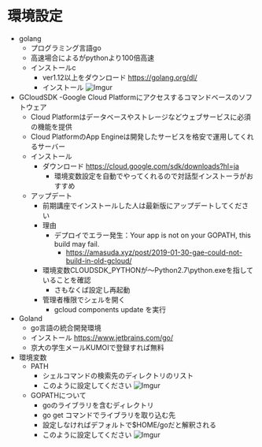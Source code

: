 # 環境設定

- golang
  - プログラミング言語go
  - 高速場合によるがpythonより100倍高速
  - インストールc
    - ver1.12以上をダウンロード https://golang.org/dl/
    - インストール ![Imgur](https://imgur.com/vPyWOeG.jpg)
- GCloudSDK
  -Google Cloud Platformにアクセスするコマンドベースのソフトウェア
    - Cloud Platformはデータベースやストレージなどウェブサービスに必須の機能を提供
    - Cloud PlatformのApp Engineは開発したサービスを格安で運用してくれるサーバー
  - インストール
    - ダウンロード https://cloud.google.com/sdk/downloads?hl=ja
      - 環境変数設定を自動でやってくれるので対話型インストーラがおすすめ
  - アップデート
    - 前期講座でインストールした人は最新版にアップデートしてください
    - 理由
      - デプロイでエラー発生：Your app is not on your GOPATH, this build may fail.
        - https://amasuda.xyz/post/2019-01-30-gae-could-not-build-in-old-gcloud/
    - 環境変数CLOUDSDK_PYTHONが～Python2.7\python.exeを指していることを確認
      - さもなくば設定し再起動
    - 管理者権限でシェルを開く
      - gcloud components update を実行
- Goland
  - go言語の統合開発環境
  - インストール https://www.jetbrains.com/go/
  - 京大の学生メールKUMOIで登録すれば無料
- 環境変数
  - PATH
    - シェルコマンドの検索先のディレクトリのリスト
    - このように設定してください ![Imgur](https://imgur.com/aC97Und.jpg)
  - GOPATHについて
    - goのライブラリを含むディレクトリ
    - go get コマンドでライブラリを取り込む先
    - 設定しなければデフォルトで$HOME/goだと解釈される
    - このように設定してください ![Imgur](https://imgur.com/9gWDYcZ.jpg)
